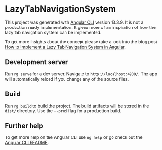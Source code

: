 # LazyTabNavigationSystem

This project was generated with [Angular CLI](https://github.com/angular/angular-cli) version 13.3.9. It is not a production ready implementation.
It gives more of an inspiration of how the lazy tab navigation system can be implemented.

To get more insights about the concept please take a look into the blog post [How to Implement a Lazy Tab Navigation System in Angular](https://www.meshcloud.io/2022/02/24/how-to-implement-a-lazy-tab-navigation-system-in-angular/).

## Development server

Run `ng serve` for a dev server. Navigate to `http://localhost:4200/`. The app will automatically reload if you change any of the source files.

## Build

Run `ng build` to build the project. The build artifacts will be stored in the `dist/` directory. Use the `--prod` flag for a production build.

## Further help

To get more help on the Angular CLI use `ng help` or go check out the [Angular CLI README](https://github.com/angular/angular-cli/blob/master/README.md).
